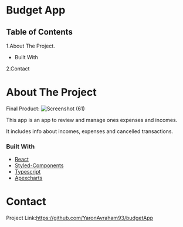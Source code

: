 # Budget App

## Table of Contents

1.About The Project.

- Built With

2.Contact

# About The Project

Final Product:
![Screenshot (61)](https://user-images.githubusercontent.com/69208518/118379900-d96f7d00-b5e6-11eb-94da-2ed259730398.png)

This app is an app to review and manage ones expenses and incomes.

It includes info about incomes, expenses and cancelled transactions.

### Built With

- [React](https://reactjs.org/)
- [Styled-Components](https://styled-components.com/)
- [Typescript](https://www.typescriptlang.org/docs/handbook/react.html)
- [Apexcharts](https://apexcharts.com/)

# Contact

Project Link:https://github.com/YaronAvraham93/budgetApp
